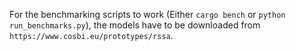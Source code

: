 For the benchmarking scripts to work (Either `cargo bench` or `python run_benchmarks.py`), the models have to be downloaded from `https://www.cosbi.eu/prototypes/rssa`.